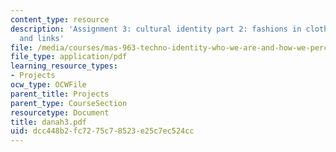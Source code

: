 ```yaml
---
content_type: resource
description: 'Assignment 3: cultural identity part 2: fashions in clothing, music
  and links'
file: /media/courses/mas-963-techno-identity-who-we-are-and-how-we-perceive-ourselves-and-others-spring-2002/dcc448b2fc7275c78523e25c7ec524cc_danah3.pdf
file_type: application/pdf
learning_resource_types:
- Projects
ocw_type: OCWFile
parent_title: Projects
parent_type: CourseSection
resourcetype: Document
title: danah3.pdf
uid: dcc448b2-fc72-75c7-8523-e25c7ec524cc
---
```

